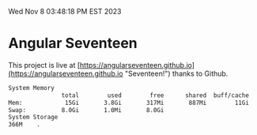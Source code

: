 Wed Nov  8 03:48:18 PM EST 2023

# Angular Seventeen


This project is live at [https://angularseventeen.github.io](https://angularseventeen.github.io "Seventeen!") thanks to Github.

```bash
System Memory
               total        used        free      shared  buff/cache   available
Mem:            15Gi       3.8Gi       317Mi       887Mi        11Gi        10Gi
Swap:          8.0Gi       1.0Mi       8.0Gi
System Storage
366M	.
```

